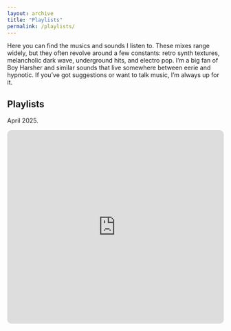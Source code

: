 ```yaml
---
layout: archive
title: "Playlists"
permalink: /playlists/
---
```


<p> Here you can find the musics and sounds I listen to. These mixes range widely, but they often revolve around a few constants: retro synth textures, melancholic dark wave, underground hits, and electro pop. I’m a big fan of Boy Harsher and similar sounds that live somewhere between eerie and hypnotic. If you’ve got suggestions or want to talk music, I’m always up for it.</p>

<h2><i class="fas fa-music"></i> Playlists</h2>
<p>April 2025.</p>

<iframe allow="autoplay *; encrypted-media *; fullscreen *; clipboard-write" frameborder="0" height="450" style="width:100%;max-width:660px;overflow:hidden;border-radius:10px;" sandbox="allow-forms allow-popups allow-same-origin allow-scripts allow-storage-access-by-user-activation allow-top-navigation-by-user-activation" src="https://embed.music.apple.com/ca/playlist/april-2025/pl.u-aZb0NJvs1Evkzgb"></iframe>
